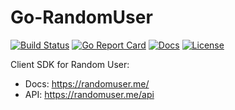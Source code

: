 # Go-RandomUser

[![Build Status][build-status-svg]][build-status-link]
[![Go Report Card][goreport-svg]][goreport-link]
[![Docs][docs-godoc-svg]][docs-godoc-link]
[![License][license-svg]][license-link]

 [build-status-svg]: https://api.travis-ci.com/grokify/go-randomuser.svg?branch=master
 [build-status-link]: https://travis-ci.com/grokify/go-randomuser
 [goreport-svg]: https://goreportcard.com/badge/github.com/grokify/go-randomuser
 [goreport-link]: https://goreportcard.com/report/github.com/grokify/go-randomuser
 [docs-godoc-svg]: https://img.shields.io/badge/docs-godoc-blue.svg
 [docs-godoc-link]: https://godoc.org/github.com/grokify/go-randomuser
 [license-svg]: https://img.shields.io/badge/license-MIT-blue.svg
 [license-link]: https://github.com/grokify/go-randomuser/blob/master/LICENSE

Client SDK for Random User:

* Docs: https://randomuser.me/
* API: https://randomuser.me/api